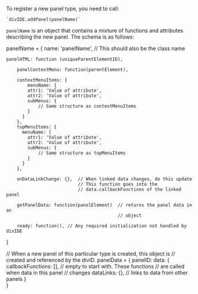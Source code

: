 To register a new panel type, you need to call:

    `divIDE.addPanel(panelName)`

`panelName` is an object that contains a mixture of functions and 
attributes describing the new panel. The schema is as follows:

panelName = {
        name: 'panelName',  // This should also be the class name

	panelHTML: function (uniqueParentElementID),

        panelContextMenu: function(parentElement), 

        contextMenuItems: {
            menuName: {
            attr1: 'Value of attribute',
            attr2: 'Value of attribute',
            subMenus: {
                // Same structure as contextMenuItems
            }
          }
        },
        topMenuItems: {
          menuName: {
            attr1: 'Value of attribute',
            attr2: 'Value of attribute',
            subMenus: {
                // Same structure as topMenuItems
            }
          } 
        },

        onDataLinkChange: {},  // When linked data changes, do this update
                               // This function goes into the 
                               // data.callbackFunctions of the linked panel

        getPanelData: function(panelElement)  // returns the panel data in an
                                              // object

        ready: function(), // Any required initialization not handled by divIDE
        
}

// When a new panel of this particular type is created, this object is 
// created and referenced by the divID.
panelData = {
    panelID: 
        data: {
            callbackFunctions: [],  // empty to start with. These functions
                                    // are called when data in this panel 
                                    // changes
            dataLinks: {},  // links to data from other panels
        }        
}        
